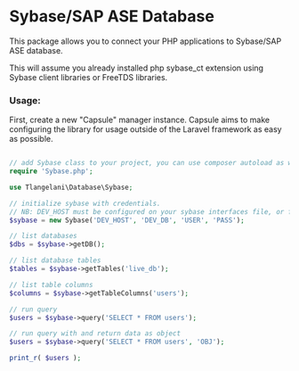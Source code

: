 # Sybase/SAP ASE Database
This package allows you to connect your PHP applications to Sybase/SAP ASE database.

This will assume you already installed php sybase_ct extension using Sybase client libraries or FreeTDS libraries.

### Usage:

First, create a new "Capsule" manager instance. Capsule aims to make configuring the library for usage outside of the Laravel framework as easy as possible.

```PHP

// add Sybase class to your project, you can use composer autoload as well
require 'Sybase.php';

use Tlangelani\Database\Sybase;

// initialize sybase with credentials.
// NB: DEV_HOST must be configured on your sybase interfaces file, or freetds conf file.
$sybase = new Sybase('DEV_HOST', 'DEV_DB', 'USER', 'PASS');

// list databases
$dbs = $sybase->getDB();

// list database tables
$tables = $sybase->getTables('live_db');

// list table columns
$columns = $sybase->getTableColumns('users');

// run query
$users = $sybase->query('SELECT * FROM users');

// run query with and return data as object
$users = $sybase->query('SELECT * FROM users', 'OBJ');

print_r( $users );

```